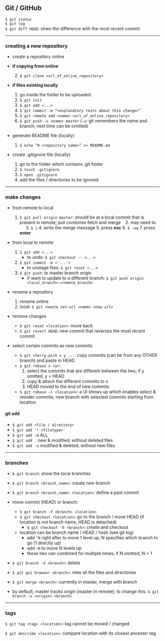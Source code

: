 ## Git / GitHub

`$ git status`  
`$ git log`  
`$ git diff HEAD`: shwo the difference with the most recent commit

---

### creating a new repository

- create a repository online

- **if copying from online**

    2. `$ git clone <url_of_online_repository>`

- **if files existing locally**

    1. go inside the folder to be uploaded
    2. `$ git init`
    4. `$ git add <...>`
    5. `$ git commit -m “<explanatory texts about this change>”`
    6. `$ git remote add <name> <url_of_online_repository>`
    7. `$ git push -u <name> master` (`-u`: git remembers the name and branch; next time can be omitted)

- generate README file (locally)
    1. `$ echo “# <repository name>” >> README.md`

- create .gitignore file (locally)
    1. go to the folder which contains .git folder
    2. `$ touch .gitignore`
    3. `$ open .gitignore`
    4. add the files / directories to be ignored

---

### make changes

- from remote to local
    1. `$ git pull origin master`: should be at a local commit that is present in remote; pull combines fetch and merge
    2. may need to.
        3. `$ i`
        4. write the merge message
        5. press **esc**
        6. `$ :wq`
        7. press **enter**

- from local to remote
    1. `$ git add <...>`
        * to undo: `$ git checkout -- <...>`
    2. `$ git commit -m <'...'>`
        * to unstage files: `$ git reset <...>`
    3. `$ git push`: to master branch origin
        * if want to update to a different branch: `$ git push origin <local_branch>:<remote_branch>`

- rename a repository
    1. rename online
    2. local: `$ git remote set-url <name> <new url>`

- remove changes
    * `$ git reset <location>`: move back
    * `$ git revert HEAD`: new commit that reverses the most recent commit

- select certain commits as new commits
    * `$ git cherry-pick x y ...`: copy commits (can be from any OTHER branch) and paste in HEAD
    * `$ git rebase x <y>`:
      1. select the commits that are different between the two; if y omitted, y = HEAD
      2. copy & attach the different commits to x
      3. HEAD moved to the end of new commits
    * `$ git rebase -i <location>`: a UI shows up which enables select & reorder commits; new branch with selected commits starting from location

#### git add

* `$ git add <file / directory>`
* `$ git add '*.<filetype>'`
* `$ git add -A` ALL
* `$ git add .` new & modified; without deleted files
* `$ git add -u` modified & deleted; without new files

---

### branches

* `$ git branch`: show the local branches
* `$ git branch <branch_name>`: create new branch
* `$ git branch <branch_name> <location>`: define a past commit

* move commit (HEAD) or branch:
    * `$ git branch -f <branch> <location>`
    * `$ git checkout <location>`: go to the branch / move HEAD (if location is not branch name, HEAD is detached)
        * `$ git checkout -b <branch>`: create and checkout
    * location can be branch name / HEAD / hash (see git log)
        * add `^N` right after to move 1 level up; N specifies which branch to go (1 directly up)
        * add `~N` to move N levels up
        * these two can combined for multiple times; if N omitted, N = 1

* `$ git branch -d <branch>`: delete

* `$ git gui browser <branch>`: view all the files and directories

* `$ git merge <branch>`: currently in master, merge with branch

* by default, master tracks origin (master in remote); to change this: `$ git branch -u <origin> <branch>`

---

### tags

`$ git tag <tag> <location>`: tag cannot be moved / changed

`$ git describe <location>`: compare location with its closest ancestor tag
